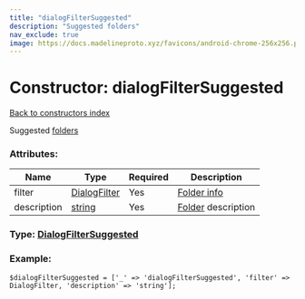 ```yaml
---
title: "dialogFilterSuggested"
description: "Suggested folders"
nav_exclude: true
image: https://docs.madelineproto.xyz/favicons/android-chrome-256x256.png
---
```

# Constructor: dialogFilterSuggested  
[Back to constructors index](/API_docs/constructors/index.html)



Suggested [folders](https://core.telegram.org/api/folders)

### Attributes:

| Name     |    Type       | Required | Description |
|----------|---------------|----------|-------------|
|filter|[DialogFilter](/API_docs/types/DialogFilter.html) | Yes|[Folder info](https://core.telegram.org/api/folders)|
|description|[string](/API_docs/types/string.html) | Yes|[Folder](https://core.telegram.org/api/folders) description|



### Type: [DialogFilterSuggested](/API_docs/types/DialogFilterSuggested.html)


### Example:

```
$dialogFilterSuggested = ['_' => 'dialogFilterSuggested', 'filter' => DialogFilter, 'description' => 'string'];
```  

